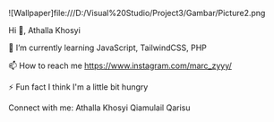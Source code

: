 ![Wallpaper]file:///D:/Visual%20Studio/Project3/Gambar/Picture2.png

Hi 👋, Athalla Khosyi

🌱 I’m currently learning JavaScript, TailwindCSS, PHP

📫 How to reach me https://www.instagram.com/marc_zyyy/

⚡ Fun fact I think I'm a little bit hungry

Connect with me:
Athalla Khosyi Qiamulail Qarisu

